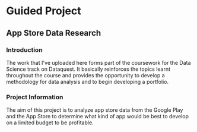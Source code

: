 # Guided Project

## App Store Data Research

### Introduction

The work that I've uploaded here forms part of the coursework for the Data Science track on Dataquest. It basically reinforces the topics learnt throughout the course and provides the opportunity to develop a methodology for data analysis and to begin developing a portfolio. 

### Project Information

The aim of this project is to analyze app store data from the Google Play and the App Store to determine what kind of app would be best to develop on a limited budget to be profitable.
